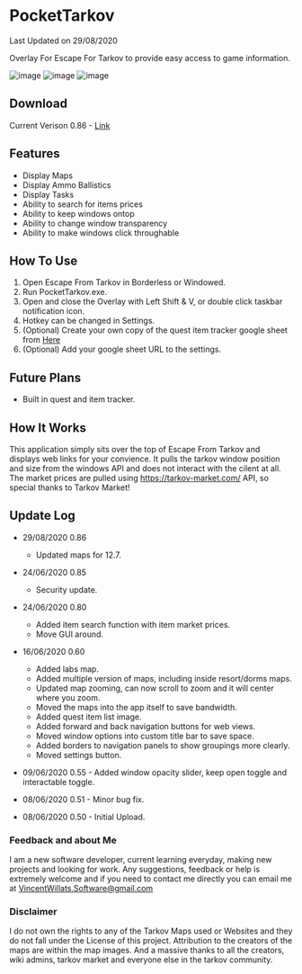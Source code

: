 # PocketTarkov 
Last Updated on 29/08/2020

 Overlay For Escape For Tarkov to provide easy access to game information.
 
 ![image](https://i.imgur.com/AxfisyE.jpg)
 ![image](https://i.imgur.com/kqFrMHa.jpg)
 ![image](https://i.imgur.com/X9XNd5k.jpg)
 

## Download
Current Verison 0.86 - [Link](https://github.com/VincentWillats/PocketTarkov/releases/tag/0.86)


## Features
- Display Maps
- Display Ammo Ballistics
- Display Tasks
- Ability to search for items prices
- Ability to keep windows ontop
- Ability to change window transparency 
- Ability to make windows click throughable


## How To Use
1. Open Escape From Tarkov in Borderless or Windowed.
2. Run PocketTarkov.exe.
3. Open and close the Overlay with Left Shift & V, or double click taskbar notification icon.
4. Hotkey can be changed in Settings.
5. (Optional) Create your own copy of the quest item tracker google sheet from [Here](https://docs.google.com/spreadsheets/d/1FZMjvxB0RM89Nf7o7nNIWYf78ahp8-0q4nV6CrP-Kw8/edit?usp=sharing)
6. (Optional) Add your google sheet URL to the settings.

## Future Plans
- Built in quest and item tracker.

## How It Works
This application simply sits over the top of Escape From Tarkov and displays web links for your convience.
It pulls the tarkov window position and size from the windows API and does not interact with the cilent at all.
The market prices are pulled using https://tarkov-market.com/ API, so special thanks to Tarkov Market!

## Update Log
- 29/08/2020 0.86
  * Updated maps for 12.7.
- 24/06/2020 0.85 
  * Security update.
- 24/06/2020 0.80 
  * Added item search function with item market prices.
  * Move GUI around. 
- 16/06/2020 0.60 
  * Added labs map.
  * Added multiple version of maps, including inside resort/dorms maps.
  * Updated map zooming, can now scroll to zoom and it will center where you zoom.
  * Moved the maps into the app itself to save bandwidth.
  * Added quest item list image.
  * Added forward and back navigation buttons for web views.
  * Moved window options into custom title bar to save space.
  * Added borders to navigation panels to show groupings more clearly.
  * Moved settings button.
                    
- 09/06/2020 0.55 - Added window opacity slider, keep open toggle and interactable toggle.
- 08/06/2020 0.51 - Minor bug fix.
- 08/06/2020 0.50 - Initial Upload.

### Feedback and about Me
I am a new software developer, current learning everyday, making new projects and looking for work. Any suggestions, feedback or help is extremely welcome and if you need to contact me directly you can email me at VincentWillats.Software@gmail.com


### Disclaimer
I do not own the rights to any of the Tarkov Maps used or Websites and they do not fall under the License of this project.
Attribution to the creators of the maps are within the map images. And a massive thanks to all the creators, wiki admins, tarkov market and everyone else in the tarkov community.
